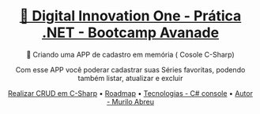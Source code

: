 <h1 align="center">
    <a href="https://pt-br.reactjs.org/">🔗 Digital Innovation One - Prática .NET - Bootcamp Avanade</a>
</h1>
<p align="center">🚀 Criando uma APP de cadastro em memória ( Cosole C-Sharp)</p>
<p align="center"> Com esse APP você poderar cadastrar suas Séries favoritas, podendo também listar, atualizar e excluir</p>

<p align="center">
 <a href="#objetivo">Realizar CRUD em C-Sharp</a> •
 <a href="#roadmap">Roadmap</a> • 
 <a href="#tecnologias">Tecnologias - C# console</a> • 
 <a href="#contribuicao"></a>  
 <a href="#licenc-a"></a>  
 <a href="#autor">Autor - Murilo Abreu</a>
</p>


